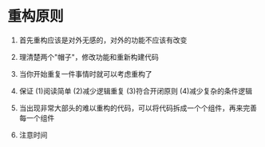 # 重构原则

1. 首先重构应该是对外无感的，对外的功能不应该有改变

2. 理清楚两个"帽子"，修改功能和重新构建代码

3. 当你开始重复一件事情时就可以考虑重构了

4. 保证 (1)阅读简单 (2)减少逻辑重复 (3)符合开闭原则 (4)减少复杂的条件逻辑

5. 当出现非常大部头的难以重构的代码，可以将代码拆成一个个组件，再来完善每一个组件

6. 注意时间